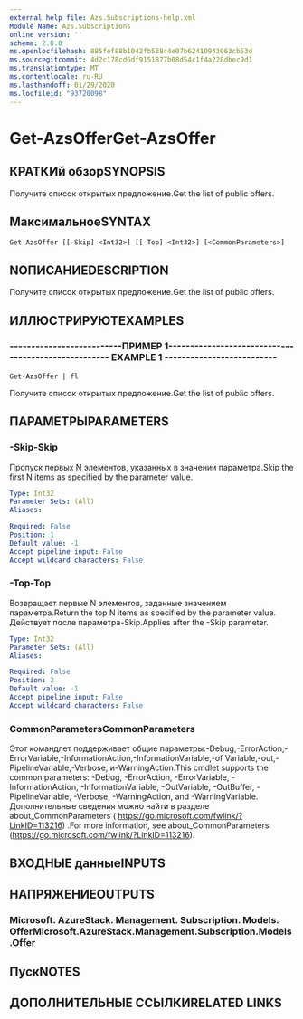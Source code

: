 ```yaml
---
external help file: Azs.Subscriptions-help.xml
Module Name: Azs.Subscriptions
online version: ''
schema: 2.0.0
ms.openlocfilehash: 885fef88b1042fb538c4e07b62410943063cb53d
ms.sourcegitcommit: 4d2c178cd6df9151877b08d54c1f4a228dbec9d1
ms.translationtype: MT
ms.contentlocale: ru-RU
ms.lasthandoff: 01/29/2020
ms.locfileid: "93720098"
---
```

# <span data-ttu-id="a92ac-101">Get-AzsOffer</span><span class="sxs-lookup"><span data-stu-id="a92ac-101">Get-AzsOffer</span></span>

## <span data-ttu-id="a92ac-102">КРАТКИй обзор</span><span class="sxs-lookup"><span data-stu-id="a92ac-102">SYNOPSIS</span></span>
<span data-ttu-id="a92ac-103">Получите список открытых предложение.</span><span class="sxs-lookup"><span data-stu-id="a92ac-103">Get the list of public offers.</span></span>

## <span data-ttu-id="a92ac-104">Максимальное</span><span class="sxs-lookup"><span data-stu-id="a92ac-104">SYNTAX</span></span>

```
Get-AzsOffer [[-Skip] <Int32>] [[-Top] <Int32>] [<CommonParameters>]
```

## <span data-ttu-id="a92ac-105">NОПИСАНИЕ</span><span class="sxs-lookup"><span data-stu-id="a92ac-105">DESCRIPTION</span></span>
<span data-ttu-id="a92ac-106">Получите список открытых предложение.</span><span class="sxs-lookup"><span data-stu-id="a92ac-106">Get the list of public offers.</span></span>

## <span data-ttu-id="a92ac-107">ИЛЛЮСТРИРУЮТ</span><span class="sxs-lookup"><span data-stu-id="a92ac-107">EXAMPLES</span></span>

### <span data-ttu-id="a92ac-108">--------------------------ПРИМЕР 1--------------------------</span><span class="sxs-lookup"><span data-stu-id="a92ac-108">-------------------------- EXAMPLE 1 --------------------------</span></span>
```
Get-AzsOffer | fl
```

<span data-ttu-id="a92ac-109">Получите список открытых предложение.</span><span class="sxs-lookup"><span data-stu-id="a92ac-109">Get the list of public offers.</span></span>

## <span data-ttu-id="a92ac-110">ПАРАМЕТРЫ</span><span class="sxs-lookup"><span data-stu-id="a92ac-110">PARAMETERS</span></span>

### <span data-ttu-id="a92ac-111">-Skip</span><span class="sxs-lookup"><span data-stu-id="a92ac-111">-Skip</span></span>
<span data-ttu-id="a92ac-112">Пропуск первых N элементов, указанных в значении параметра.</span><span class="sxs-lookup"><span data-stu-id="a92ac-112">Skip the first N items as specified by the parameter value.</span></span>

```yaml
Type: Int32
Parameter Sets: (All)
Aliases: 

Required: False
Position: 1
Default value: -1
Accept pipeline input: False
Accept wildcard characters: False
```

### <span data-ttu-id="a92ac-113">-Top</span><span class="sxs-lookup"><span data-stu-id="a92ac-113">-Top</span></span>
<span data-ttu-id="a92ac-114">Возвращает первые N элементов, заданные значением параметра.</span><span class="sxs-lookup"><span data-stu-id="a92ac-114">Return the top N items as specified by the parameter value.</span></span>
<span data-ttu-id="a92ac-115">Действует после параметра-Skip.</span><span class="sxs-lookup"><span data-stu-id="a92ac-115">Applies after the -Skip parameter.</span></span>

```yaml
Type: Int32
Parameter Sets: (All)
Aliases: 

Required: False
Position: 2
Default value: -1
Accept pipeline input: False
Accept wildcard characters: False
```

### <span data-ttu-id="a92ac-116">CommonParameters</span><span class="sxs-lookup"><span data-stu-id="a92ac-116">CommonParameters</span></span>
<span data-ttu-id="a92ac-117">Этот командлет поддерживает общие параметры:-Debug,-ErrorAction,-ErrorVariable,-InformationAction,-InformationVariable,-of Variable,-out,-PipelineVariable,-Verbose, и-WarningAction.</span><span class="sxs-lookup"><span data-stu-id="a92ac-117">This cmdlet supports the common parameters: -Debug, -ErrorAction, -ErrorVariable, -InformationAction, -InformationVariable, -OutVariable, -OutBuffer, -PipelineVariable, -Verbose, -WarningAction, and -WarningVariable.</span></span> <span data-ttu-id="a92ac-118">Дополнительные сведения можно найти в разделе about_CommonParameters ( https://go.microsoft.com/fwlink/?LinkID=113216) .</span><span class="sxs-lookup"><span data-stu-id="a92ac-118">For more information, see about_CommonParameters (https://go.microsoft.com/fwlink/?LinkID=113216).</span></span>

## <span data-ttu-id="a92ac-119">ВХОДНЫЕ данные</span><span class="sxs-lookup"><span data-stu-id="a92ac-119">INPUTS</span></span>

## <span data-ttu-id="a92ac-120">НАПРЯЖЕНИЕ</span><span class="sxs-lookup"><span data-stu-id="a92ac-120">OUTPUTS</span></span>

### <span data-ttu-id="a92ac-121">Microsoft. AzureStack. Management. Subscription. Models. Offer</span><span class="sxs-lookup"><span data-stu-id="a92ac-121">Microsoft.AzureStack.Management.Subscription.Models.Offer</span></span>

## <span data-ttu-id="a92ac-122">Пуск</span><span class="sxs-lookup"><span data-stu-id="a92ac-122">NOTES</span></span>

## <span data-ttu-id="a92ac-123">ДОПОЛНИТЕЛЬНЫЕ ССЫЛКИ</span><span class="sxs-lookup"><span data-stu-id="a92ac-123">RELATED LINKS</span></span>

